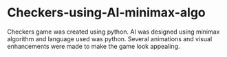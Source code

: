 # Checkers-using-AI-minimax-algo
Checkers game was created using python. AI was designed using minimax algorithm and language used was python. Several animations and visual enhancements were made to make the game look appealing.
